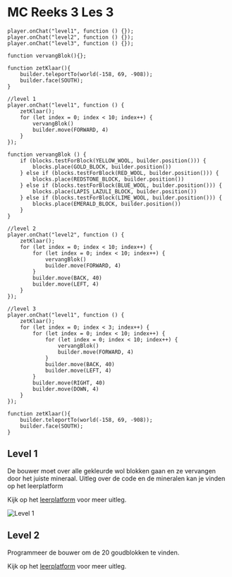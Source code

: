 # MC Reeks 3 Les 3

```template
player.onChat("level1", function () {});
player.onChat("level2", function () {});
player.onChat("level3", function () {});

function vervangBlok(){};

function zetKlaar(){
    builder.teleportTo(world(-158, 69, -908));
    builder.face(SOUTH);
}
```

```block
//level 1
player.onChat("level1", function () {
    zetKlaar();
    for (let index = 0; index < 10; index++) {
        vervangBlok()
        builder.move(FORWARD, 4)
    }
});

function vervangBlok () {
    if (blocks.testForBlock(YELLOW_WOOL, builder.position())) {
        blocks.place(GOLD_BLOCK, builder.position())
    } else if (blocks.testForBlock(RED_WOOL, builder.position())) {
        blocks.place(REDSTONE_BLOCK, builder.position())
    } else if (blocks.testForBlock(BLUE_WOOL, builder.position())) {
        blocks.place(LAPIS_LAZULI_BLOCK, builder.position())
    } else if (blocks.testForBlock(LIME_WOOL, builder.position())) {
        blocks.place(EMERALD_BLOCK, builder.position())
    }
}

//level 2
player.onChat("level2", function () {
    zetKlaar();
    for (let index = 0; index < 10; index++) {
        for (let index = 0; index < 10; index++) {
            vervangBlok()
            builder.move(FORWARD, 4)
        }
        builder.move(BACK, 40)
        builder.move(LEFT, 4)
    }
});

//level 3
player.onChat("level1", function () {
    zetKlaar();
    for (let index = 0; index < 3; index++) {
        for (let index = 0; index < 10; index++) {
            for (let index = 0; index < 10; index++) {
                vervangBlok()
                builder.move(FORWARD, 4)
            }
            builder.move(BACK, 40)
            builder.move(LEFT, 4)
        }
        builder.move(RIGHT, 40)
        builder.move(DOWN, 4)
    }
});

function zetKlaar(){
    builder.teleportTo(world(-158, 69, -908));
    builder.face(SOUTH);
}

```

## Level 1

De bouwer moet over alle gekleurde wol blokken gaan en ze vervangen door het juiste mineraal.
Uitleg over de code en de mineralen kan je vinden op het leerplatform

Kijk op het [leerplatform](https://leerplatform.codefever.be/) voor meer uitleg.

![Level 1](https://codefeverpublic.blob.core.windows.net/public-content/images/d8f2f1d0aa1cb23583ac9bae42084e903b7bcc2e059774f9ca52129147fb13f4.png)

## Level 2

Programmeer de bouwer om de 20 goudblokken te vinden.

Kijk op het [leerplatform](https://leerplatform.codefever.be/) voor meer uitleg.
